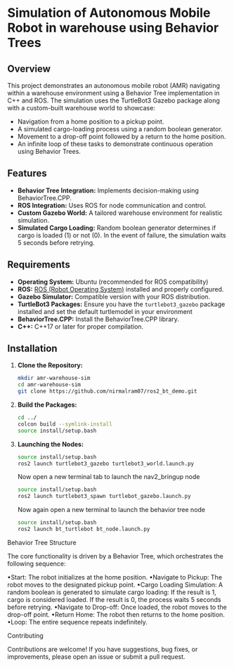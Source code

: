 # Simulation of Autonomous Mobile Robot in warehouse using Behavior Trees

## Overview
This project demonstrates an autonomous mobile robot (AMR) navigating within a warehouse environment using a Behavior Tree implementation in C++ and ROS. The simulation uses the TurtleBot3 Gazebo package along with a custom-built warehouse world to showcase:
- Navigation from a home position to a pickup point.
- A simulated cargo-loading process using a random boolean generator.
- Movement to a drop-off point followed by a return to the home position.
- An infinite loop of these tasks to demonstrate continuous operation using Behavior Trees.

## Features
- **Behavior Tree Integration:** Implements decision-making using BehaviorTree.CPP.
- **ROS Integration:** Uses ROS for node communication and control.
- **Custom Gazebo World:** A tailored warehouse environment for realistic simulation.
- **Simulated Cargo Loading:** Random boolean generator determines if cargo is loaded (1) or not (0). In the event of failure, the simulation waits 5 seconds before retrying.

## Requirements
- **Operating System:** Ubuntu (recommended for ROS compatibility)
- **ROS:** [ROS (Robot Operating System)](http://wiki.ros.org/) installed and properly configured.
- **Gazebo Simulator:** Compatible version with your ROS distribution.
- **TurtleBot3 Packages:** Ensure you have the `turtlebot3_gazebo` package installed and set the default turtlemodel in your environment
- **BehaviorTree.CPP:** Install the BehaviorTree.CPP library.
- **C++:** C++17 or later for proper compilation.

## Installation
1. **Clone the Repository:**
   
   ```bash
   mkdir amr-warehouse-sim
   cd amr-warehouse-sim
   git clone https://github.com/nirmalram07/ros2_bt_demo.git

2. **Build the Packages:**
   
   ```bash
   cd ../
   colcon build --symlink-install
   source install/setup.bash
   
3. **Launching the Nodes:**
   
   ```bash
   source install/setup.bash 
   ros2 launch turtlebot3_gazebo turtlebot3_world.launch.py
   ```
   Now open a new terminal tab to launch the nav2_bringup node
   
      ```bash
      source install/setup.bash
      ros2 launch turtlebot3_spawn turtlebot_gazebo.launch.py
      ```
   Now again open a new terminal to launch the behavior tree node
   
      ```bash
      source install/setup.bash
      ros2 launch bt_turtlebot bt_node.launch.py
      ```

Behavior Tree Structure

The core functionality is driven by a Behavior Tree, which orchestrates the following sequence:

   •Start: The robot initializes at the home position.
   •Navigate to Pickup: The robot moves to the designated pickup point.
   •Cargo Loading Simulation: A random boolean is generated to simulate cargo loading:
        If the result is 1, cargo is considered loaded.
        If the result is 0, the process waits 5 seconds before retrying.
   •Navigate to Drop-off: Once loaded, the robot moves to the drop-off point.
   •Return Home: The robot then returns to the home position.
   •Loop: The entire sequence repeats indefinitely.

Contributing

Contributions are welcome! If you have suggestions, bug fixes, or improvements, please open an issue or submit a pull request.
